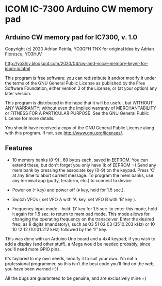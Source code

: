 # ICOM IC-7300 Arduino CW memory pad

**Arduino CW memory pad for IC7300, v. 1.0**
-----------------------------------------
Copyright (c) 2020 Adrian Petrila, YO3GFH
TNX for original idea by Adrian Florescu, YO3HJV

http://yo3hjv.blogspot.com/2020/04/cw-and-voice-memory-keyer-for-icom-ic.html

This program is free software: you can redistribute it and/or modify
it under the terms of the GNU General Public License as published by
the Free Software Foundation, either version 3 of the License, or
(at your option) any later version.

This program is distributed in the hope that it will be useful,
but WITHOUT ANY WARRANTY; without even the implied warranty of
MERCHANTABILITY or FITNESS FOR A PARTICULAR PURPOSE.  See the
GNU General Public License for more details.

You should have received a copy of the GNU General Public License
along with this program.  If not, see <http://www.gnu.org/licenses/>.

**Features**
--------
* 10 memory banks (0-9) , 60 bytes each, saved in EEPROM.
  You can extend these, but don't forget you only have 1k of EEPROM :-)
  Send any mem bank by pressing the associate key (0-9) on the keypad.
  Press 'C' at any time to abort current message.
  To program the mem banks, use any terminal app (putty, teraterm, etc.) to connect
  to device.

* Power on (`*` key) and power off (`#` key, hold for 1.5 sec.).

* Switch VFOs ( set VFO A with 'A' key, set VFO B with 'B' key ).

* Frequency input mode - hold 'D' key for 1.5 sec. to enter this mode,
  hold it again for 1.5 sec. to return to mem pad mode.
  This mode allows for changing the operating frequency on the transceiver.
  Enter the desired freq. as 8 digits (mandatory), such as 03 51 02 03 (3510.203 kHz)
  or 10 10 12 12 (10101.212 kHz) followed by the '#' key.

This was done with an Arduino Uno board and a 4x4 keypad; if you wish to add a display
(and other stuff), a Mega would be needed probably, since you'll need more GPIO pins.

It's taylored to my own needs, modify it to suit your own. I'm not a professional programmer,
so this isn't the best code you'll find on the web, you have been warned :-))

All the bugs are guaranteed to be genuine, and are exclusively mine =)
